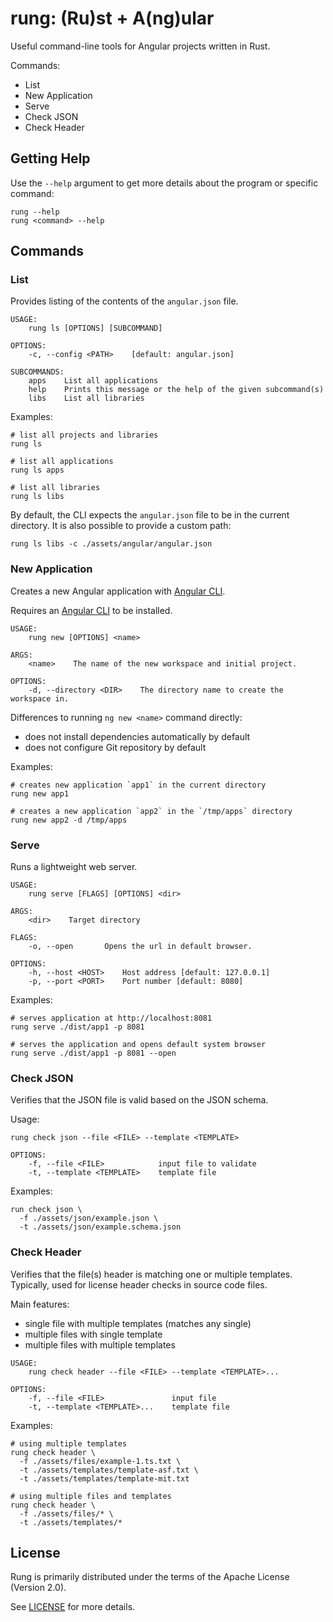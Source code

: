 # rung: (Ru)st + A(ng)ular

Useful command-line tools for Angular projects written in Rust.

Commands:

- List
- New Application
- Serve
- Check JSON
- Check Header

## Getting Help

Use the `--help` argument to get more details about the program or specific command:

```shell
rung --help
rung <command> --help
```

## Commands

### List

Provides listing of the contents of the `angular.json` file.

```shell
USAGE:
    rung ls [OPTIONS] [SUBCOMMAND]

OPTIONS:
    -c, --config <PATH>    [default: angular.json]

SUBCOMMANDS:
    apps    List all applications
    help    Prints this message or the help of the given subcommand(s)
    libs    List all libraries
```

Examples:

```shell
# list all projects and libraries
rung ls

# list all applications
rung ls apps

# list all libraries
rung ls libs
```

By default, the CLI expects the `angular.json` file to be in the current directory.
It is also possible to provide a custom path:

```shell
rung ls libs -c ./assets/angular/angular.json
```

### New Application

Creates a new Angular application with [Angular CLI].

Requires an [Angular CLI] to be installed.

```shell
USAGE:
    rung new [OPTIONS] <name>

ARGS:
    <name>    The name of the new workspace and initial project.

OPTIONS:
    -d, --directory <DIR>    The directory name to create the workspace in.
```

Differences to running `ng new <name>` command directly:

- does not install dependencies automatically by default
- does not configure Git repository by default

Examples:

```shell
# creates new application `app1` in the current directory
rung new app1

# creates a new application `app2` in the `/tmp/apps` directory 
rung new app2 -d /tmp/apps 
```

### Serve

Runs a lightweight web server.

```shell
USAGE:
    rung serve [FLAGS] [OPTIONS] <dir>

ARGS:
    <dir>    Target directory
    
FLAGS:
    -o, --open       Opens the url in default browser.

OPTIONS:
    -h, --host <HOST>    Host address [default: 127.0.0.1]
    -p, --port <PORT>    Port number [default: 8080]
```

Examples:

```shell
# serves application at http://localhost:8081
rung serve ./dist/app1 -p 8081

# serves the application and opens default system browser
rung serve ./dist/app1 -p 8081 --open
```

### Check JSON

Verifies that the JSON file is valid based on the JSON schema.

Usage:

```shell
rung check json --file <FILE> --template <TEMPLATE>

OPTIONS:
    -f, --file <FILE>            input file to validate
    -t, --template <TEMPLATE>    template file
```

Examples:

```shell
run check json \
  -f ./assets/json/example.json \
  -t ./assets/json/example.schema.json
```

### Check Header

Verifies that the file(s) header is matching one or multiple templates.
Typically, used for license header checks in source code files.

Main features:

- single file with multiple templates (matches any single)
- multiple files with single template 
- multiple files with multiple templates

```shell
USAGE:
    rung check header --file <FILE> --template <TEMPLATE>...

OPTIONS:
    -f, --file <FILE>               input file
    -t, --template <TEMPLATE>...    template file

```

Examples:

```shell
# using multiple templates
rung check header \
  -f ./assets/files/example-1.ts.txt \
  -t ./assets/templates/template-asf.txt \ 
  -t ./assets/templates/template-mit.txt
  
# using multiple files and templates
rung check header \
  -f ./assets/files/* \
  -t ./assets/templates/*
```

## License

Rung is primarily distributed under the terms of the Apache License (Version 2.0).

See [LICENSE](LICENSE) for more details.

[Angular CLI]: https://angular.io/cli
